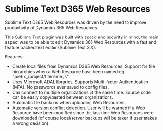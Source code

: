 # Sublime Text D365 Web Resources

Sublime Text D365 Web Resources was driven by the need to improve productivity of Dynamics 365 Web Resources.

This Sublime Text plugin was built with speed and security in mind, the main aspect was to be able to edit Dynamics 365 Web Resources with a fast and feature packed text editor (Sublime Text 3.X).

Features:
  * Create local files from Dynamics D365 Web Resources. Support for file hierarchies when a Web Resource have been named eg. "prefix_/project/filename.js".
  * Uses Microsoft ADAL libraries. Supports Multi-factor Authentication (MFA). No passwords ever saved to config files.
  * Can connect to multiple organizations at the same time. Source code can be easily copy/pasted between organizations.
  * Automatic file backups when uploading Web Resources.
  * Automatic version conflict detection. User will be warned if a Web Resource have been modified since the last time Web Resources were downloaded (of course local/server backups will be taken if user makes a wrong decision).
